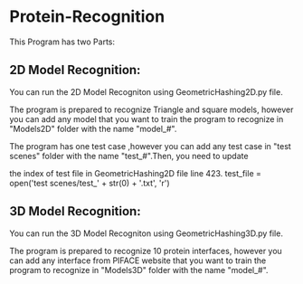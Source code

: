 # Protein-Recognition
This Program has two Parts:

## 2D Model Recognition:
You can run the 2D Model Recogniton using GeometricHashing2D.py file.

The program is prepared to recognize Triangle and square models, however
you can add any model that you want to train the program to recognize in 
"Models2D" folder with the name "model_#".

The program has one test case ,however you can add any test case
in "test scenes" folder with the name "test_#".Then, you need to update

the index of test file in GeometricHashing2D file line 423.
test_file = open('test scenes/test_' + str(0) + '.txt', 'r')


## 3D Model Recognition:

You can run the 3D Model Recogniton using GeometricHashing3D.py file.

The program is prepared to recognize 10 protein interfaces, however
you can add any interface from PIFACE website that you want to train the program to recognize in 
"Models3D" folder with the name "model_#".
